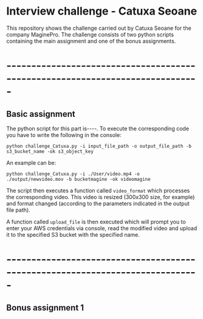 # Interview challenge - Catuxa Seoane

This repository shows the challenge carried out by Catuxa Seoane for the company MaginePro. The challenge consists of two python scripts containing the main assignment and one of the bonus assignments.

# -----------------------------------------------------------------------------

## Basic assignment

The python script for this part is----. To execute the corresponding code you have to write the following in the console:
```
python challenge_Catuxa.py -i input_file_path -o output_file_path -b s3_bucket_name -ok s3_object_key
```
An example can be:
```
python challenge_Catuxa.py -i ./User/video.mp4 -o ./output/newvideo.mov -b bucketmagine -ok videomagine
```
The script then executes a function called ```video_format``` which processes the corresponding video. This video is resized (300x300 size, for example) and format changed (according to the parameters indicated in the output file path). 

A function called ```upload_file``` is then executed which will prompt you to enter your AWS credentials via console, read the modified video and upload it to the specified S3 bucket with the specified name.

# -----------------------------------------------------------------------------

## Bonus assignment 1
